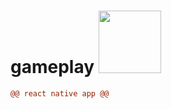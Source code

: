 # gameplay <img src="https://c.tenor.com/pxEKUUEGLm0AAAAi/gb-advance-game-boy.gif" width="100" />

```diff
@@ react native app @@
```
